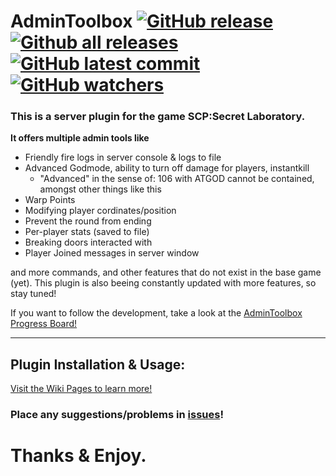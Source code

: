 # AdminToolbox [![GitHub release](https://badgen.net/github/release/Rnen/AdminToolbox)](https://GitHub.com/Rnen/AdminToolbox/releases/) [![Github all releases](https://img.shields.io/github/downloads/Rnen/AdminToolbox/total.svg)](https://GitHub.com/Rnen/AdminToolbox/releases/) [![GitHub latest commit](https://badgen.net/github/last-commit/Rnen/AdminToolbox)](https://GitHub.com/Rnen/AdminToolbox/commit/) [![GitHub watchers](https://img.shields.io/github/watchers/Rnen/AdminToolbox.svg?style=social&label=Watch&maxAge=2592000)](https://GitHub.com/Rnen/AdminToolbox/watchers/)
### This is a server plugin for the game **SCP:Secret Laboratory**. 
**It offers multiple admin tools like** 
* Friendly fire logs in server console & logs to file
* Advanced Godmode, ability to turn off damage for players, instantkill
  - "Advanced" in the sense of: 106 with ATGOD cannot be contained, amongst other things like this
* Warp Points
* Modifying player cordinates/position
* Prevent the round from ending
* Per-player stats (saved to file)
* Breaking doors interacted with
* Player Joined messages in server window

and more commands, and other features that do not exist in the base game (yet).
This plugin is also beeing constantly updated with more features, so stay tuned!

If you want to follow the development, take a look at the [AdminToolbox Progress Board!](https://github.com/Rnen/AdminToolbox/projects/1)
***
## Plugin Installation & Usage:
[Visit the Wiki Pages to learn more!](https://github.com/Rnen/AdminToolbox/wiki)
  

### Place any suggestions/problems in [issues](https://github.com/Rnen/AdminToolbox/issues)!

# Thanks & Enjoy.
